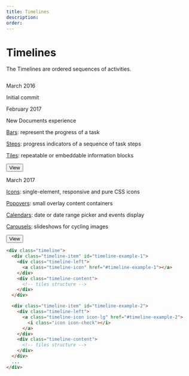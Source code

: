 ```yaml
---
title: Timelines
description: 
order: 
---
```


# Timelines

The Timelines are ordered sequences of activities.

 
<div class="docs-demo columns">
  <div class="column col-9 col-sm-12">
    <div class="timeline">
      <div class="timeline-item" id="timeline-example-1">
        <div class="timeline-left"><a class="timeline-icon tooltip" href="#timeline-example-1" data-tooltip="March 2016"></a></div>
        <div class="timeline-content">
          <div class="tile">
            <div class="tile-content">
              <p class="tile-subtitle">March 2016</p>
              <p class="tile-title">Initial commit</p>
            </div>
          </div>
        </div>
      </div>
      <div class="timeline-item" id="timeline-example-2">
        <div class="timeline-left"><a class="timeline-icon icon-lg tooltip" href="#timeline-example-2" data-tooltip="February 2017"><i class="icon icon-check"></i></a></div>
        <div class="timeline-content">
          <div class="tile">
            <div class="tile-content">
              <p class="tile-subtitle">February 2017</p>
              <p class="tile-title">New Documents experience</p>
              <p class="tile-title"><a href="components.html#bars">Bars</a>: represent the progress of a task</p>
              <p class="tile-title"><a href="components.html#steps">Steps</a>: progress indicators of a sequence of task steps</p>
              <p class="tile-title"><a href="components.html#tiles">Tiles</a>: repeatable or embeddable information blocks</p>
            </div>
            <div class="tile-action">
              <button class="btn">View</button>
            </div>
          </div>
        </div>
      </div>
      <div class="timeline-item" id="timeline-example-3">
        <div class="timeline-left"><a class="timeline-icon icon-lg tooltip" href="#timeline-example-3" data-tooltip="March 2017"><i class="icon icon-check"></i></a></div>
        <div class="timeline-content">
          <div class="tile">
            <div class="tile-content">
              <p class="tile-subtitle">March 2017</p>
              <p class="tile-title"><a href="elements.html#icons">Icons</a>: single-element, responsive and pure CSS icons</p>
              <p class="tile-title"><a href="components.html#popovers">Popovers</a>: small overlay content containers</p>
              <p class="tile-title"><a href="index.html#calendars">Calendars</a>: date or date range picker and events display</p>
              <p class="tile-title"><a href="index.html#carousels">Carousels</a>: slideshows for cycling images</p>
            </div>
            <div class="tile-action">
              <button class="btn">View</button>
            </div>
          </div>
        </div>
      </div>
    </div>
  </div>
</div>

```html
<div class="timeline">
  <div class="timeline-item" id="timeline-example-1">
    <div class="timeline-left">
      <a class="timeline-icon" href="#timeline-example-1"></a>
    </div>
    <div class="timeline-content">
      <!-- tiles structure -->
    </div>
  </div>

  <div class="timeline-item" id="timeline-example-2">
    <div class="timeline-left">
      <a class="timeline-icon icon-lg" href="#timeline-example-2">
        <i class="icon icon-check"></i>
      </a>
    </div>
    <div class="timeline-content">
      <!-- tiles structure -->
    </div>
  </div>
  ...
</div>
```